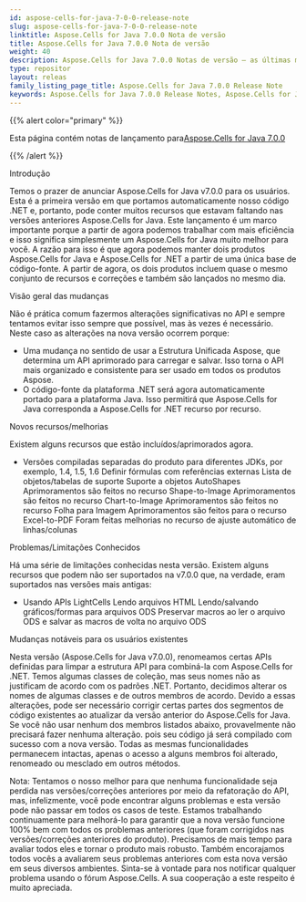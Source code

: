 ```yaml
---
id: aspose-cells-for-java-7-0-0-release-note
slug: aspose-cells-for-java-7-0-0-release-note
linktitle: Aspose.Cells for Java 7.0.0 Nota de versão
title: Aspose.Cells for Java 7.0.0 Nota de versão
weight: 40
description: Aspose.Cells for Java 7.0.0 Notas de versão – as últimas melhorias, novos recursos e correções
type: repositor
layout: releas
family_listing_page_title: Aspose.Cells for Java 7.0.0 Release Note
keywords: Aspose.Cells for Java 7.0.0 Release Notes, Aspose.Cells for Java 7.0.0 updates and fixe
---
```

{{% alert color="primary" %}} 

 Esta página contém notas de lançamento para[Aspose.Cells for Java 7.0.0](https://releases.aspose.com/cells/java/new-releases/aspose.cells-for-java-7.0.0/)

{{% /alert %}} 

 Introdução

 Temos o prazer de anunciar Aspose.Cells for Java v7.0.0 para os usuários. Esta é a primeira versão em que portamos automaticamente nosso código .NET e, portanto, pode conter muitos recursos que estavam faltando nas versões anteriores Aspose.Cells for Java. Este lançamento é um marco importante porque a partir de agora podemos trabalhar com mais eficiência e isso significa simplesmente um Aspose.Cells for Java muito melhor para você. A razão para isso é que agora podemos manter dois produtos Aspose.Cells for Java e Aspose.Cells for .NET a partir de uma única base de código-fonte. A partir de agora, os dois produtos incluem quase o mesmo conjunto de recursos e correções e também são lançados no mesmo dia.

 Visão geral das mudanças

Não é prática comum fazermos alterações significativas no API e sempre tentamos evitar isso sempre que possível, mas às vezes é necessário. Neste caso as alterações na nova versão ocorrem porque:

- Uma mudança no sentido de usar a Estrutura Unificada Aspose, que determina um API aprimorado para carregar e salvar. Isso torna o API mais organizado e consistente para ser usado em todos os produtos Aspose.
- O código-fonte da plataforma .NET será agora automaticamente portado para a plataforma Java. Isso permitirá que Aspose.Cells for Java corresponda a Aspose.Cells for .NET recurso por recurso.

 Novos recursos/melhorias



 Existem alguns recursos que estão incluídos/aprimorados agora.

-  Versões compiladas separadas do produto para diferentes JDKs, por exemplo, 1.4, 1.5, 1.6
 Definir fórmulas com referências externas
 Lista de objetos/tabelas de suporte
 Suporte a objetos AutoShapes
 Aprimoramentos são feitos no recurso Shape-to-Image
Aprimoramentos são feitos no recurso Chart-to-Image
 Aprimoramentos são feitos no recurso Folha para Imagem
 Aprimoramentos são feitos para o recurso Excel-to-PDF
 Foram feitas melhorias no recurso de ajuste automático de linhas/colunas

 Problemas/Limitações Conhecidos



 Há uma série de limitações conhecidas nesta versão. Existem alguns recursos que podem não ser suportados na v7.0.0 que, na verdade, eram suportados nas versões mais antigas:

- Usando APIs LightCells
 Lendo arquivos HTML
 Lendo/salvando gráficos/formas para arquivos ODS
 Preservar macros ao ler o arquivo ODS e salvar as macros de volta no arquivo ODS



 Mudanças notáveis para os usuários existentes



Nesta versão (Aspose.Cells for Java v7.0.0), renomeamos certas APIs definidas para limpar a estrutura API para combiná-la com Aspose.Cells for .NET. Temos algumas classes de coleção, mas seus nomes não as justificam de acordo com os padrões .NET. Portanto, decidimos alterar os nomes de algumas classes e de outros membros de acordo. Devido a essas alterações, pode ser necessário corrigir certas partes dos segmentos de código existentes ao atualizar da versão anterior do Aspose.Cells for Java. Se você não usar nenhum dos membros listados abaixo, provavelmente não precisará fazer nenhuma alteração. pois seu código já será compilado com sucesso com a nova versão. Todas as mesmas funcionalidades permanecem intactas, apenas o acesso a alguns membros foi alterado, renomeado ou mesclado em outros métodos.

Nota: Tentamos o nosso melhor para que nenhuma funcionalidade seja perdida nas versões/correções anteriores por meio da refatoração do API, mas, infelizmente, você pode encontrar alguns problemas e esta versão pode não passar em todos os casos de teste. Estamos trabalhando continuamente para melhorá-lo para garantir que a nova versão funcione 100% bem com todos os problemas anteriores (que foram corrigidos nas versões/correções anteriores do produto). Precisamos de mais tempo para avaliar todos eles e tornar o produto mais robusto. Também encorajamos todos vocês a avaliarem seus problemas anteriores com esta nova versão em seus diversos ambientes. Sinta-se à vontade para nos notificar qualquer problema usando o fórum Aspose.Cells. A sua cooperação a este respeito é muito apreciada.
